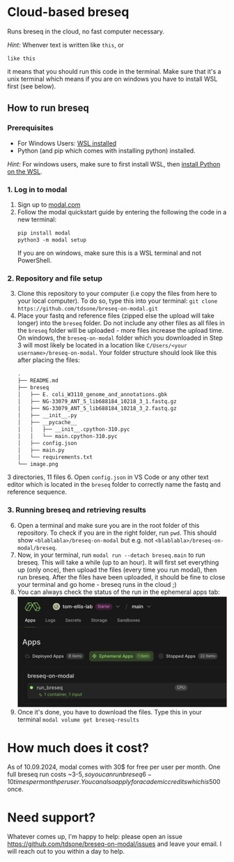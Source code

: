 # Cloud-based breseq
Runs breseq in the cloud, no fast computer necessary.

*Hint:* Whenver text is written like `this`, or
```
like this
```
it means that you should run this code in the terminal. Make sure that it's a unix terminal which means if you are on windows you have to install WSL first (see below).

## How to run breseq

### Prerequisites
- For Windows Users: [WSL installed](https://learn.microsoft.com/en-us/windows/wsl/install)
- Python (and pip which comes with installing python) installed.

*Hint:* For windows users, make sure to first install WSL, then [install Python on the WSL](https://learn.microsoft.com/en-us/windows/python/web-frameworks#install-python-pip-and-venv).

### 1. Log in to modal
1. Sign up to [modal.com](https://modal.com/signup)
2. Follow the modal quickstart guide by entering the following the code in a new terminal: 
    ```
    pip install modal
    python3 -m modal setup
    ```
    If you are on windows, make sure this is a WSL terminal and not PowerShell.
### 2. Repository and file setup
3. Clone this repository to your computer (i.e copy the files from here to your local computer). To do so, type this into your terminal: `git clone https://github.com/tdsone/breseq-on-modal.git`
4. Place your fastq and reference files (zipped else the upload will take longer) into the `breseq` folder. Do not include any other files as all files in the `breseq` folder will be uploaded - more files increase the upload time. On windows, the `breseq-on-modal` folder which you downloaded in Step 3 will most likely be located in a location like `C/Users/<your username>/breseq-on-modal`. Your folder structure should look like this after placing the files:
    ```
    .
    ├── README.md
    ├── breseq
    │   ├── E. coli_W3110_genome_and_annotations.gbk
    │   ├── NG-33079_ANT_5_lib688184_10218_3_1.fastq.gz
    │   ├── NG-33079_ANT_5_lib688184_10218_3_2.fastq.gz
    │   ├── __init__.py
    │   ├── __pycache__
    │   │   ├── __init__.cpython-310.pyc
    │   │   └── main.cpython-310.pyc
    │   ├── config.json
    │   ├── main.py
    │   └── requirements.txt
    └── image.png
    ```
3 directories, 11 files
6. Open `config.json` in VS Code or any other text editor which is located in the `breseq` folder to correctly name the fastq and reference sequence.
### 3. Running breseq and retrieving results
6. Open a terminal and make sure you are in the root folder of this repository. To check if you are in the right folder, run `pwd`. This should show `<blablabla>/breseq-on-modal` but e.g. not `<blablabla>/breseq-on-modal/breseq`.
7. Now, in your terminal, run `modal run --detach breseq.main` to run breseq. This will take a while (up to an hour). It will first set everything up (only once), then upload the files (every time you run modal), then run breseq. After the files have been uploaded, it should be fine to close your terminal and go home - breseq runs in the cloud ;)
8. You can always check the status of the run in the ephemeral apps tab: 
    ![alt text](image.png)
9.  Once it's done, you have to download the files. Type this in your terminal `modal volume get breseq-results`

# How much does it cost? 
As of 10.09.2024, modal comes with 30$ for free per user per month. One full breseq run costs ~3-5$, so you can run breseq 6-10 times per month per user. You can also apply for academic credits which is 500$ once. 

# Need support?
Whatever comes up, I'm happy to help: please open an issue https://github.com/tdsone/breseq-on-modal/issues and leave your email. I will reach out to you within a day to help.
